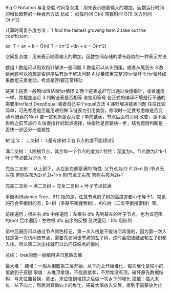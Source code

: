 Big O Notation 与复杂度
时间复杂度：用来表示随着输入的增加，函数运行时间的增长趋势的一种表示方法
比如：
线性时间 O(n)
常数时间 O(1)
次方时间 O(n^2)

计算时间复杂度方法：
1.find the fastest growing term
2.take out the coefficient

ex:
T = an + b = O(n)
T = cn^2 +dn + e = O(n^2)


空间复杂度：用来表示随着输入的增加，函数空间存储的增长趋势的一种表示方法

数组
1.数组可以用双指针解决一些问题
2.数组可以从头到尾，或者从尾到头
3.数组问题可以猜想是否排序后有助于解决问题
4.尽量使用完整的for循环
5.for循环如果数组元素变动，考虑是否i要正常移动

链表
1.链表一般用nil值结束for循环
2.两个链表追赶可以通过快慢指针，或者速度一样，路程差追赶
3.判断链表是否相等 直接用等号 在正式的编译环境是行不通的 需要用reflect.DeepEqual 或者自己写个equal方法
4.递归解决链表问题 往往比较简单，可先考虑是否能用递归做
5.链表为引用类型，修改时一定要考虑值是否变动
6.链表的Next 要一定判断是否为空
7.单向链表，节点后面的引用 改变，是不会影响之前节点的
8.快慢指针的起点选择，快指针是否要快一步，结合题目判断是否快一步区分一些属性

树
定义：
二叉树：
1.是有序树
2.各节点的度不能超过2

满二叉树：
1.除根节点，其余每一个节点的度为2
特性：深度为k，节点数为2^k-1 叶子节点数为2^(k-1)

完全二叉树：
从上到下，从左到右都是满的
特性:
父节点为i/2
if 2i>n 则 i节点无左孩 否则左孩为2i
if 2i+1>n 则i节点无右孩 否则右孩为2i+1

完美二叉树 = 满二叉树 + 完全二叉树 + 叶子节点拉满

平衡树(Balance Tree，BT) 指的是，任意节点的子树的高度差都小于等于1。常见的符合平衡树的有，B+树（多路平衡搜索树）、AVL树（二叉平衡搜索树）等。

前序遍历：根左右 dfs
中序遍历：左根右 dfs 先到最左的叶子节点，也为该范围的root
后序遍历：左右根 dfs 前序的反插
层次遍历：bfs 用队列

前中后遍历可以通过节点颜色标记，第一次入栈是不能访问其值的，因为第一次入栈是第一次访问该节点，需要先访问该节点的左子树，这时会把该结点和左子树都入栈，所以第二次出栈就可以访问该结点的值啦

总结：
tree的题一般都用递归思路去解

最大堆：
建堆：一般从倒数第二层开始，从下向上开始堆化，每次堆化是把小的值放到子孩层
取值：从堆顶拿值，不能直接拿，不然堆没有顶，破坏原先数据结构，与末位置替换，拿出，末位值到堆顶之后做一次乡下的堆化
插值：插入末位，从下向上，然后对其做向上的堆化，把最大值放入父层，直到不需要放为止

